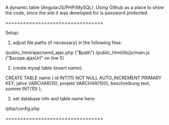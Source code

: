 A dynamic table (AngularJS/PHP/MySQL). Using Github as a place to show the code, since the site it was developed for is password protected.

=================================

Setup:

1. adjust file paths (if necessary) in the following files:

 /public_html/ajax/send_ajax.php ("$path")
 /public_html/lib/js/main.js ("$scope.ajaxUrl" on line 5)

2. create mysql table (insert name):

  CREATE TABLE name (
  	id INT(11) NOT NULL AUTO_INCREMENT PRIMARY KEY,
  	jahre VARCHAR(10),
  	projekt VARCHAR(100),
  	beschreibung text,
  	summe INT(10)
  );

3. set database info and table name here:

 /php/config.php

=================================
